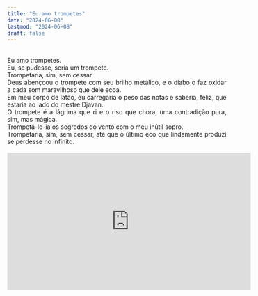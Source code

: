 ```yaml
---
title: "Eu amo trompetes"
date: "2024-06-08"
lastmod: "2024-06-08"
draft: false
---
```


<br>
<div style="text-align: justify">
Eu amo trompetes. <br>
Eu, se pudesse, seria um trompete. <br>
Trompetaria, sim, sem cessar. <br>
Deus abençoou o trompete com seu brilho metálico, e o diabo o faz oxidar a cada som maravilhoso que dele ecoa. <br>
Em meu corpo de latão, eu carregaria o peso das notas e saberia, feliz, que estaria ao lado do mestre Djavan. <br>
O trompete é a lágrima que ri e o riso que chora, uma contradição pura, sim, mas mágica. <br>
Trompetá-lo-ia os segredos do vento com o meu inútil sopro. <br>
Trompetaria, sim, sem cessar, até que o último eco que lindamente produzi se perdesse no infinito. <br>
</div>
<br>

<style>
  .video-container {
    text-align: center;
  }
</style>

<div class="video-container">
  <iframe width="560" height="315" src="https://www.youtube.com/embed/Yp4ZnZ8yqSE?si=Fp9qgRkvd0ncJwp6&amp;start=156" title="YouTube video player" frameborder="0" allow="accelerometer; autoplay; clipboard-write; encrypted-media; gyroscope; picture-in-picture; web-share" referrerpolicy="strict-origin-when-cross-origin" allowfullscreen></iframe>
</div>
